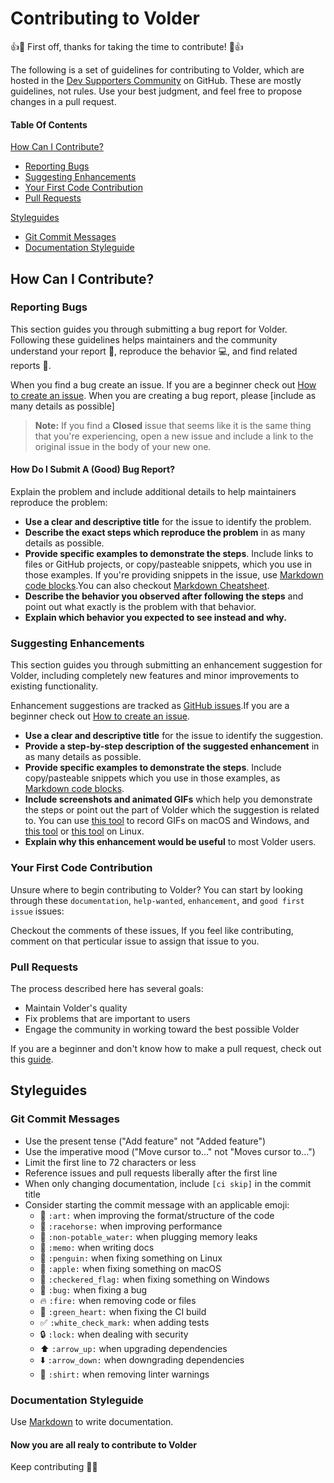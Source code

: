 # Contributing to Volder
👍🎉 First off, thanks for taking the time to contribute! 🎉👍

The following is a set of guidelines for contributing to Volder, which are hosted in the [Dev Supporters Community](https://github.com/devSupporters) on GitHub. These are mostly guidelines, not rules. Use your best judgment, and feel free to propose changes in a pull request.

#### Table Of Contents

[How Can I Contribute?](#how-can-i-contribute)
  * [Reporting Bugs](#reporting-bugs)
  * [Suggesting Enhancements](#suggesting-enhancements)
  * [Your First Code Contribution](#your-first-code-contribution)
  * [Pull Requests](#pull-requests)

[Styleguides](#styleguides)
  * [Git Commit Messages](#git-commit-messages)
  * [Documentation Styleguide](#documentation-styleguide)

## How Can I Contribute?

### Reporting Bugs

This section guides you through submitting a bug report for Volder. Following these guidelines helps maintainers and the community understand your report :pencil:, reproduce the behavior :computer:, and find related reports :mag_right:.

When you find a bug create an issue. If you are a beginner check out [How to create an issue](https://docs.github.com/en/issues/tracking-your-work-with-issues/creating-an-issue). When you are creating a bug report, please [include as many details as possible]

> **Note:** If you find a **Closed** issue that seems like it is the same thing that you're experiencing, open a new issue and include a link to the original issue in the body of your new one.

#### How Do I Submit A (Good) Bug Report?

Explain the problem and include additional details to help maintainers reproduce the problem:

* **Use a clear and descriptive title** for the issue to identify the problem.
* **Describe the exact steps which reproduce the problem** in as many details as possible.
* **Provide specific examples to demonstrate the steps**. Include links to files or GitHub projects, or copy/pasteable snippets, which you use in those examples. If you're providing snippets in the issue, use [Markdown code blocks](https://help.github.com/articles/markdown-basics/#multiple-lines).You can also checkout [Markdown Cheatsheet](https://github.com/adam-p/markdown-here/wiki/Markdown-Cheatsheet).
* **Describe the behavior you observed after following the steps** and point out what exactly is the problem with that behavior.
* **Explain which behavior you expected to see instead and why.**

### Suggesting Enhancements

This section guides you through submitting an enhancement suggestion for Volder, including completely new features and minor improvements to existing functionality. 

Enhancement suggestions are tracked as [GitHub issues](https://guides.github.com/features/issues/).If you are a beginner check out [How to create an issue](https://docs.github.com/en/issues/tracking-your-work-with-issues/creating-an-issue).

* **Use a clear and descriptive title** for the issue to identify the suggestion.
* **Provide a step-by-step description of the suggested enhancement** in as many details as possible.
* **Provide specific examples to demonstrate the steps**. Include copy/pasteable snippets which you use in those examples, as [Markdown code blocks](https://help.github.com/articles/markdown-basics/#multiple-lines).
* **Include screenshots and animated GIFs** which help you demonstrate the steps or point out the part of Volder which the suggestion is related to. You can use [this tool](https://www.cockos.com/licecap/) to record GIFs on macOS and Windows, and [this tool](https://github.com/colinkeenan/silentcast) or [this tool](https://github.com/GNOME/byzanz) on Linux.
* **Explain why this enhancement would be useful** to most Volder users.

### Your First Code Contribution

Unsure where to begin contributing to Volder? You can start by looking through these `documentation`, `help-wanted`, `enhancement`, and `good first issue` issues:

Checkout the comments of these issues, If you feel like contributing, comment on that perticular issue to assign that issue to you.

### Pull Requests

The process described here has several goals:

- Maintain Volder's quality
- Fix problems that are important to users
- Engage the community in working toward the best possible Volder

If you are a beginner and don't know how to make a pull request, check out this [guide](https://docs.github.com/en/github/collaborating-with-pull-requests/proposing-changes-to-your-work-with-pull-requests/creating-a-pull-request).

## Styleguides

### Git Commit Messages

* Use the present tense ("Add feature" not "Added feature")
* Use the imperative mood ("Move cursor to..." not "Moves cursor to...")
* Limit the first line to 72 characters or less
* Reference issues and pull requests liberally after the first line
* When only changing documentation, include `[ci skip]` in the commit title
* Consider starting the commit message with an applicable emoji:
    * :art: `:art:` when improving the format/structure of the code
    * :racehorse: `:racehorse:` when improving performance
    * :non-potable_water: `:non-potable_water:` when plugging memory leaks
    * :memo: `:memo:` when writing docs
    * :penguin: `:penguin:` when fixing something on Linux
    * :apple: `:apple:` when fixing something on macOS
    * :checkered_flag: `:checkered_flag:` when fixing something on Windows
    * :bug: `:bug:` when fixing a bug
    * :fire: `:fire:` when removing code or files
    * :green_heart: `:green_heart:` when fixing the CI build
    * :white_check_mark: `:white_check_mark:` when adding tests
    * :lock: `:lock:` when dealing with security
    * :arrow_up: `:arrow_up:` when upgrading dependencies
    * :arrow_down: `:arrow_down:` when downgrading dependencies
    * :shirt: `:shirt:` when removing linter warnings

### Documentation Styleguide

Use [Markdown](https://guides.github.com/features/mastering-markdown/) to write documentation.

#### Now you are all realy to contribute to Volder

Keep contributing 👨‍💻
